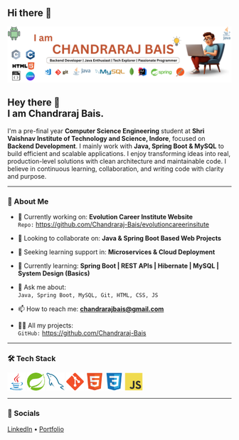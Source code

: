 ## Hi there 👋

<!--
**Chandraraj-Bais/Chandraraj-Bais** is a ✨ _special_ ✨ repository because its `README.md` (this file) appears on your GitHub profile.

Here are some ideas to get you started:

- 🔭 I’m currently working on ...
- 🌱 I’m currently learning ...
- 👯 I’m looking to collaborate on ...
- 🤔 I’m looking for help with ...
- 💬 Ask me about ...
- 📫 How to reach me: ...
- 😄 Pronouns: ...
- ⚡ Fun fact: ...
-->
![image alt](https://github.com/Chandraraj-Bais/Chandraraj-Bais/blob/04efb273bf6ca2e3b0cc4d38b8b03e9681d49a75/My%20github%20Profile1.png)
<!--
![image alt](https://github.com/Chandraraj-Bais/Chandraraj-Bais/blob/3992c3e89aebe2dc1437b35a7efe2e195fada268/Evolution.png)
-->

<h2 align="left">Hey there 👋<br>I am Chandraraj Bais.</h2>

I'm a pre-final year **Computer Science Engineering** student at **Shri Vaishnav Institute of Technology and Science, Indore**, focused on **Backend Development**. I mainly work with **Java, Spring Boot & MySQL** to build efficient and scalable applications. I enjoy transforming ideas into real, production-level solutions with clean architecture and maintainable code. I believe in continuous learning, collaboration, and writing code with clarity and purpose.

---

### 🚀 About Me

- 🔭 Currently working on: **Evolution Career Institute Website**  
  `Repo:` https://github.com/Chandraraj-Bais/evolutioncareerinsitute

- 👯 Looking to collaborate on: **Java & Spring Boot Based Web Projects**

- 🤝 Seeking learning support in: **Microservices & Cloud Deployment**

- 🌱 Currently learning: **Spring Boot | REST APIs | Hibernate | MySQL | System Design (Basics)**

- 💬 Ask me about:  
  `Java, Spring Boot, MySQL, Git, HTML, CSS, JS`

- 📫 How to reach me: **chandrarajbais@gmail.com**

- 👨‍💻 All my projects:  
  `GitHub:` https://github.com/Chandraraj-Bais

---

### 🛠 Tech Stack

<p align="left">
  <img src="https://raw.githubusercontent.com/devicons/devicon/master/icons/java/java-original.svg" width="40" height="40"/>
  <img src="https://raw.githubusercontent.com/devicons/devicon/master/icons/spring/spring-original.svg" width="40" height="40"/>
  <img src="https://raw.githubusercontent.com/devicons/devicon/master/icons/mysql/mysql-original.svg" width="40" height="40"/>
  <img src="https://raw.githubusercontent.com/devicons/devicon/master/icons/git/git-original.svg" width="40" height="40"/>
  <img src="https://raw.githubusercontent.com/devicons/devicon/master/icons/html5/html5-original.svg" width="40" height="40"/>
  <img src="https://raw.githubusercontent.com/devicons/devicon/master/icons/css3/css3-original.svg" width="40" height="40"/>
  <img src="https://raw.githubusercontent.com/devicons/devicon/master/icons/javascript/javascript-original.svg" width="40" height="40"/>
</p>

---

### 🔗 Socials

[LinkedIn](#) • [Portfolio](#)

